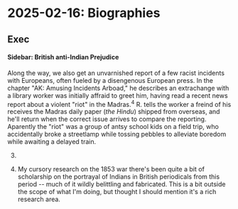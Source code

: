 # 2025-02-16: Biographies

## Exec


<div class=sidebar>




<h4>Sidebar: British anti-Indian Prejudice</h4>

<p>
	Along the way, we also get an unvarnished report of a few racist incidents with Europeans, often fueled by a disengenous European press. In the chapter "AK: Amusing Incidents Arboad," he describes an extrachange with a library worker was initially affraid to greet him, having read a recent news report about a violent "riot" in the Madras.<sup>4</sup> R. tells the worker a freind of his receives the Madras daily paper (<i>the Hindu</i>) shipped from overseas, and he'll return when the correct issue arrives to compare the reporting. Aparently the "riot" was a group of antsy school kids on a field trip, who accidentally broke a streetlamp while tossing pebbles to alleviate boredom while awaiting a delayed train.
</p>

</div>























































































































































































































3. 

4. My cursory research on the 1853 war there's been quite a bit of scholarship on the portrayal of Indians in British periodicals from this period -- much of it wildly belittling and fabricated. This is a bit outside the scope of what I'm doing, but thought I should mention it's a rich research area.



